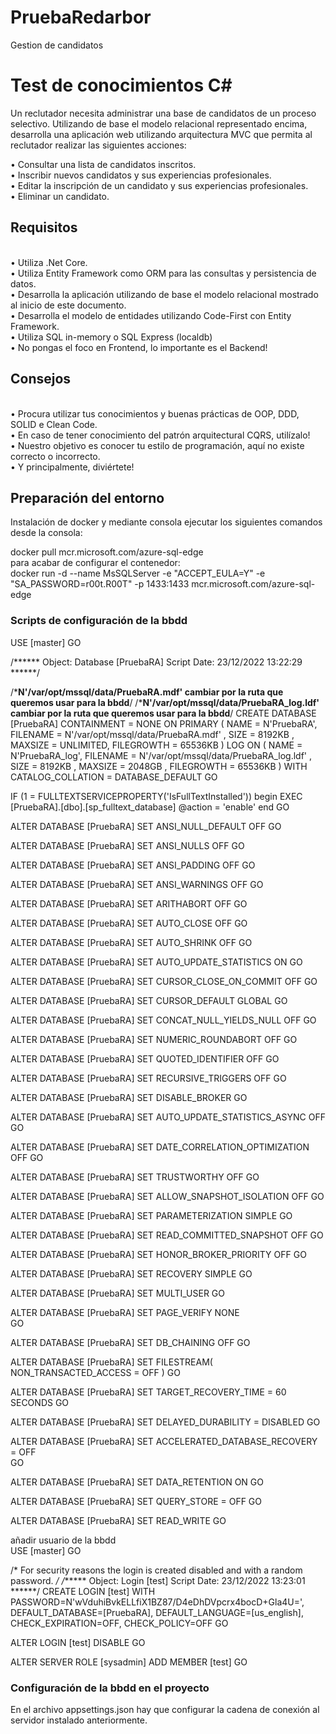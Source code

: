 # PruebaRedarbor
Gestion de candidatos</br>
<h1>Test de conocimientos C#</h1>
Un reclutador necesita administrar una base de candidatos de un proceso
selectivo. Utilizando de base el modelo relacional representado encima, desarrolla una aplicación web utilizando arquitectura MVC que permita al reclutador realizar las siguientes acciones:</br>

• Consultar una lista de candidatos inscritos.</br>
• Inscribir nuevos candidatos y sus experiencias profesionales.</br>
• Editar la inscripción de un candidato y sus experiencias profesionales.</br>
• Eliminar un candidato.</br>

<h2>Requisitos</h2></br>
• Utiliza .Net Core.</br>
• Utiliza Entity Framework como ORM para las consultas y persistencia de
datos.</br>
• Desarrolla la aplicación utilizando de base el modelo relacional mostrado</br>
al inicio de este documento.</br>
• Desarrolla el modelo de entidades utilizando Code-First con Entity Framework.</br>
• Utiliza SQL in-memory o SQL Express (localdb)</br>
• No pongas el foco en Frontend, lo importante es el Backend!</br>

<h2>Consejos</h2></br>
• Procura utilizar tus conocimientos y buenas prácticas de OOP, DDD, SOLID e Clean Code.</br>
• En caso de tener conocimiento del patrón arquitectural CQRS, utilízalo!</br>
• Nuestro objetivo es conocer tu estilo de programación, aquí no existe
correcto o incorrecto.</br>
• Y principalmente, diviértete!</br>


<h2>Preparación del entorno</h2>
Instalación de docker y mediante consola ejecutar los siguientes comandos desde la consola:</br>

docker pull mcr.microsoft.com/azure-sql-edge </br>
para acabar de configurar el contenedor:</br>
docker run -d --name MsSQLServer -e "ACCEPT_EULA=Y" -e "SA_PASSWORD=r00t.R00T" -p 1433:1433 mcr.microsoft.com/azure-sql-edge


<h3>Scripts de configuración de la bbdd</h3>

USE [master]
GO

/****** Object:  Database [PruebaRA]    Script Date: 23/12/2022 13:22:29 ******/

/*******N'/var/opt/mssql/data/PruebaRA.mdf' cambiar por la ruta que queremos usar para la bbdd******/
/*******N'/var/opt/mssql/data/PruebaRA_log.ldf'  cambiar por la ruta que queremos usar para la bbdd******/
CREATE DATABASE [PruebaRA]
 CONTAINMENT = NONE
 ON  PRIMARY 
( NAME = N'PruebaRA', FILENAME = N'/var/opt/mssql/data/PruebaRA.mdf' , SIZE = 8192KB , MAXSIZE = UNLIMITED, FILEGROWTH = 65536KB )
 LOG ON 
( NAME = N'PruebaRA_log', FILENAME = N'/var/opt/mssql/data/PruebaRA_log.ldf' , SIZE = 8192KB , MAXSIZE = 2048GB , FILEGROWTH = 65536KB )
 WITH CATALOG_COLLATION = DATABASE_DEFAULT
GO

IF (1 = FULLTEXTSERVICEPROPERTY('IsFullTextInstalled'))
begin
EXEC [PruebaRA].[dbo].[sp_fulltext_database] @action = 'enable'
end
GO

ALTER DATABASE [PruebaRA] SET ANSI_NULL_DEFAULT OFF 
GO

ALTER DATABASE [PruebaRA] SET ANSI_NULLS OFF 
GO

ALTER DATABASE [PruebaRA] SET ANSI_PADDING OFF 
GO

ALTER DATABASE [PruebaRA] SET ANSI_WARNINGS OFF 
GO

ALTER DATABASE [PruebaRA] SET ARITHABORT OFF 
GO

ALTER DATABASE [PruebaRA] SET AUTO_CLOSE OFF 
GO

ALTER DATABASE [PruebaRA] SET AUTO_SHRINK OFF 
GO

ALTER DATABASE [PruebaRA] SET AUTO_UPDATE_STATISTICS ON 
GO

ALTER DATABASE [PruebaRA] SET CURSOR_CLOSE_ON_COMMIT OFF 
GO

ALTER DATABASE [PruebaRA] SET CURSOR_DEFAULT  GLOBAL 
GO

ALTER DATABASE [PruebaRA] SET CONCAT_NULL_YIELDS_NULL OFF 
GO

ALTER DATABASE [PruebaRA] SET NUMERIC_ROUNDABORT OFF 
GO

ALTER DATABASE [PruebaRA] SET QUOTED_IDENTIFIER OFF 
GO

ALTER DATABASE [PruebaRA] SET RECURSIVE_TRIGGERS OFF 
GO

ALTER DATABASE [PruebaRA] SET  DISABLE_BROKER 
GO

ALTER DATABASE [PruebaRA] SET AUTO_UPDATE_STATISTICS_ASYNC OFF 
GO

ALTER DATABASE [PruebaRA] SET DATE_CORRELATION_OPTIMIZATION OFF 
GO

ALTER DATABASE [PruebaRA] SET TRUSTWORTHY OFF 
GO

ALTER DATABASE [PruebaRA] SET ALLOW_SNAPSHOT_ISOLATION OFF 
GO

ALTER DATABASE [PruebaRA] SET PARAMETERIZATION SIMPLE 
GO

ALTER DATABASE [PruebaRA] SET READ_COMMITTED_SNAPSHOT OFF 
GO

ALTER DATABASE [PruebaRA] SET HONOR_BROKER_PRIORITY OFF 
GO

ALTER DATABASE [PruebaRA] SET RECOVERY SIMPLE 
GO

ALTER DATABASE [PruebaRA] SET  MULTI_USER 
GO

ALTER DATABASE [PruebaRA] SET PAGE_VERIFY NONE  
GO

ALTER DATABASE [PruebaRA] SET DB_CHAINING OFF 
GO

ALTER DATABASE [PruebaRA] SET FILESTREAM( NON_TRANSACTED_ACCESS = OFF ) 
GO

ALTER DATABASE [PruebaRA] SET TARGET_RECOVERY_TIME = 60 SECONDS 
GO

ALTER DATABASE [PruebaRA] SET DELAYED_DURABILITY = DISABLED 
GO

ALTER DATABASE [PruebaRA] SET ACCELERATED_DATABASE_RECOVERY = OFF  
GO

ALTER DATABASE [PruebaRA] SET DATA_RETENTION ON 
GO

ALTER DATABASE [PruebaRA] SET QUERY_STORE = OFF
GO

ALTER DATABASE [PruebaRA] SET  READ_WRITE 
GO




añadir usuario de la bbdd </br>
USE [master]
GO

/* For security reasons the login is created disabled and with a random password. */
/****** Object:  Login [test]    Script Date: 23/12/2022 13:23:01 ******/
CREATE LOGIN [test] WITH PASSWORD=N'wVduhiBvkELLfiX1BZ87/D4eDhDVpcrx4bocD+Gla4U=', DEFAULT_DATABASE=[PruebaRA], DEFAULT_LANGUAGE=[us_english], CHECK_EXPIRATION=OFF, CHECK_POLICY=OFF
GO

ALTER LOGIN [test] DISABLE
GO

ALTER SERVER ROLE [sysadmin] ADD MEMBER [test]
GO

<h3>Configuración de la bbdd en el proyecto</h3>
En el archivo appsettings.json hay que configurar la cadena de conexión al servidor instalado anteriormente.
